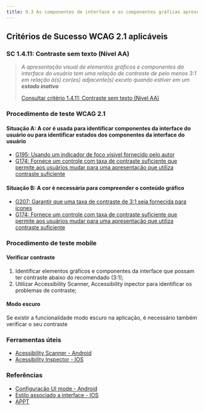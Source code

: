 ```yaml
---
title: 9.3 As componentes de interface e as componentes gráficas apresentam-se com um rácio de contraste de, no mínimo, 3 para 1
---
```


## Critérios de Sucesso WCAG 2.1 aplicáveis

### SC 1.4.11: Contraste sem texto (Nível AA)
>
> *A apresentação visual de elementos gráficos e componentes da interface do usuário tem uma relação de contraste de pelo menos 3:1 em relação à(s) cor(es) adjacente(s) exceto quando estiver em um **estado inativo***
>
> [Consultar critério 1.4.11: Contraste sem texto (Nível AA)](https://www.w3.org/WAI/WCAG22/Understanding/non-text-contrast.html)


### Procedimento de teste WCAG 2.1

#### Situação A: A cor é usada para identificar componentes da interface do usuário ou para identificar estados dos componentes da interface do usuário

- [G195: Usando um indicador de foco visível fornecido pelo autor](/tecnicas-procedimentos-de-teste/G195.md)
- [G174: Fornece um controle com taxa de contraste suficiente que permite aos usuários mudar para uma apresentação que utiliza contraste suficiente](/tecnicas-procedimentos-de-teste/G174.md)

#### Situação B: A cor é necessária para compreender o conteúdo gráfico

- [G207: Garantir que uma taxa de contraste de 3:1 seja fornecida para ícones](/tecnicas-procedimentos-de-teste/G207.md)
- [G174: Fornece um controle com taxa de contraste suficiente que permite aos usuários mudar para uma apresentação que utiliza contraste suficiente](/tecnicas-procedimentos-de-teste/G174.md)

### Procedimento de teste mobile

#### Verificar contraste

1. Identificar elementos gráficos e componentes da interface que possam ter contraste abaixo do recomendado (3:1);
2. Utilizar Accessibility Scanner, Accessibility inpector para identificar os problemas de contraste;

#### Modo escuro

Se existir a funcionalidade modo escuro na aplicação, é necessário também verificar o seu contraste 

### Ferramentas úteis
- [Acessibility Scanner - Android](https://developer.android.com/guide/topics/ui/accessibility/testing#accessibility-scanner)
- [Acessibility Inspector - IOS](https://developer.apple.com/documentation/accessibility/accessibility-inspector)

### Referências
- [Configuração UI mode - Android](https://developer.android.com/reference/android/content/res/Configuration#uiMode)
- [Estilo associado a interface - IOS](https://developer.apple.com/documentation/uikit/uitraitcollection/1651063-userinterfacestyle)
- [APPT](https://appt.org/en/guidelines/wcag/success-criterion-1-4-11#resources)











